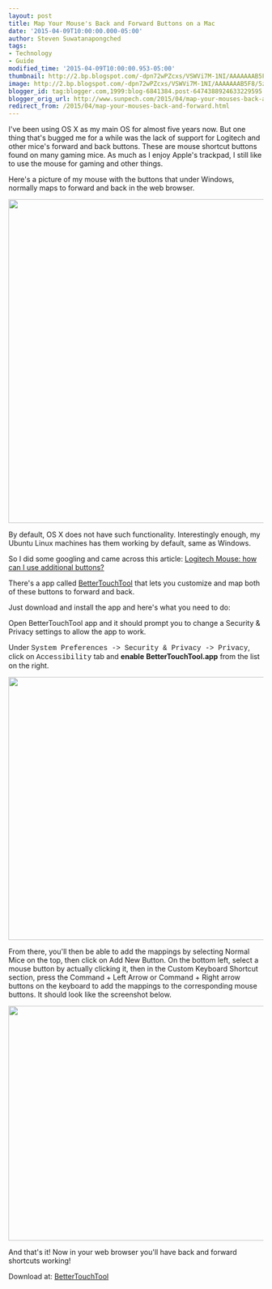 ```yaml
---
layout: post
title: Map Your Mouse's Back and Forward Buttons on a Mac
date: '2015-04-09T10:00:00.000-05:00'
author: Steven Suwatanapongched
tags:
- Technology
- Guide
modified_time: '2015-04-09T10:00:00.953-05:00'
thumbnail: http://2.bp.blogspot.com/-dpn72wPZcxs/VSWVi7M-1NI/AAAAAAAB5F8/5zsjQZdaOn4/s600/IMG_20150408_153732.jpg
image: http://2.bp.blogspot.com/-dpn72wPZcxs/VSWVi7M-1NI/AAAAAAAB5F8/5zsjQZdaOn4/s600/IMG_20150408_153732.jpg
blogger_id: tag:blogger.com,1999:blog-6841384.post-6474388924633229595
blogger_orig_url: http://www.sunpech.com/2015/04/map-your-mouses-back-and-forward.html
redirect_from: /2015/04/map-your-mouses-back-and-forward.html
---
```


I've been using OS X as my main OS for almost five years now. But one thing that's bugged me for a while was the lack of support for Logitech and other mice's forward and back buttons. These are mouse shortcut buttons found on many gaming mice. As much as I enjoy Apple's trackpad, I still like to use the mouse for gaming and other things.

Here's a picture of my mouse with the buttons that under Windows, normally maps to forward and back in the web browser.

<img border="0" src="http://2.bp.blogspot.com/-dpn72wPZcxs/VSWVi7M-1NI/AAAAAAAB5F8/5zsjQZdaOn4/s1600/IMG_20150408_153732.jpg" height="640" width="640" />

By default, OS X does not have such functionality. Interestingly enough, my Ubuntu Linux machines has them working by default, same as Windows.

So I did some googling and came across this article: <a href="http://apple.stackexchange.com/questions/110177/logitech-mouse-how-can-i-use-additional-buttons">Logitech Mouse: how can I use additional buttons?</a>

There's a app called <a href="http://www.boastr.de/">BetterTouchTool</a> that lets you customize and map both of these buttons to forward and back.

Just download and install the app and here's what you need to do:

Open BetterTouchTool app and it should prompt you to change a Security &amp; Privacy settings to allow the app to work.

Under <span style="font-family: Courier New, Courier, monospace;">System Preferences -&gt; Security &amp; Privacy -&gt; Privacy</span>, click on <span style="font-family: Courier New, Courier, monospace;">Accessibility</span> tab and <b>enable</b> <b>BetterTouchTool.app</b> from the list on the right.

<img border="0" src="http://2.bp.blogspot.com/-GMV5qgREdR8/VSWW-KSh7gI/AAAAAAAB5Gc/8AMdbUeG850/s1600/Screen%2BShot%2B2015-04-08%2Bat%2B4.00.23%2BPM.png" height="520" width="640" />

From there, you'll then be able to add the mappings by selecting Normal Mice on the top, then click on Add New Button. On the bottom left, select a mouse button by actually clicking it, then in the Custom Keyboard Shortcut section, press the Command + Left Arrow or Command + Right arrow buttons on the keyboard to add the mappings to the corresponding mouse buttons. It should look like the screenshot below.

<img border="0" src="http://4.bp.blogspot.com/-tmt2CaMYbhQ/VSWYMSg-ktI/AAAAAAAB5Go/c2Uw4Y6TDSA/s1600/Screen_Shot_2015-04-08_at_3_51_08_PM.jpg" height="464" width="640" />

And that's it! Now in your web browser you'll have back and forward shortcuts working!

Download at: <a href="http://www.boastr.de/">BetterTouchTool</a>

